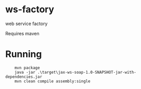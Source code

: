 # ws-factory

web service factory

Requires maven

# Running
```
    mvn package
    java -jar .\target\jax-ws-soap-1.0-SNAPSHOT-jar-with-dependencies.jar
    mvn clean compile assembly:single
```